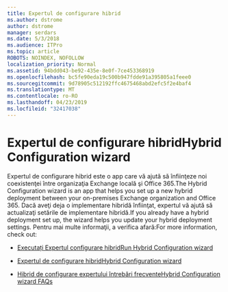 ```yaml
---
title: Expertul de configurare hibrid
ms.author: dstrome
author: dstrome
manager: serdars
ms.date: 5/3/2018
ms.audience: ITPro
ms.topic: article
ROBOTS: NOINDEX, NOFOLLOW
localization_priority: Normal
ms.assetid: 94bdd043-be92-435e-8e0f-7ce453368919
ms.openlocfilehash: bc5fe90eda19c500b947fdde91a395805a1feee0
ms.sourcegitcommit: 9d78905c512192ffc4675468abd2efc5f2e4baf4
ms.translationtype: MT
ms.contentlocale: ro-RO
ms.lasthandoff: 04/23/2019
ms.locfileid: "32417038"
---
```

# <a name="hybrid-configuration-wizard"></a><span data-ttu-id="6ccae-102">Expertul de configurare hibrid</span><span class="sxs-lookup"><span data-stu-id="6ccae-102">Hybrid Configuration wizard</span></span>

<span data-ttu-id="6ccae-103">Expertul de configurare hibrid este o app care vă ajută să înfiinţeze noi coexistenţei între organizaţia Exchange locală şi Office 365.</span><span class="sxs-lookup"><span data-stu-id="6ccae-103">The Hybrid Configuration wizard is an app that helps you set up a new hybrid deployment between your on-premises Exchange organization and Office 365.</span></span> <span data-ttu-id="6ccae-104">Dacă aveţi deja o implementare hibridă înfiinţat, expertul vă ajută să actualizaţi setările de implementare hibridă.</span><span class="sxs-lookup"><span data-stu-id="6ccae-104">If you already have a hybrid deployment set up, the wizard helps you update your hybrid deployment settings.</span></span> <span data-ttu-id="6ccae-105">Pentru mai multe informaţii, a verifica afară:</span><span class="sxs-lookup"><span data-stu-id="6ccae-105">For more information, check out:</span></span>
  
- [<span data-ttu-id="6ccae-106">Executați Expertul configurare hibrid</span><span class="sxs-lookup"><span data-stu-id="6ccae-106">Run Hybrid Configuration wizard</span></span>](https://technet.microsoft.com/library/mt595788%28v=exchg.150%29.aspx)
    
- [<span data-ttu-id="6ccae-107">Expertul de configurare hibrid</span><span class="sxs-lookup"><span data-stu-id="6ccae-107">Hybrid Configuration wizard</span></span>](https://technet.microsoft.com/library/hh529921%28v=exchg.150%29.aspx)
    
- [<span data-ttu-id="6ccae-108">Hibrid de configurare expertului întrebări frecvente</span><span class="sxs-lookup"><span data-stu-id="6ccae-108">Hybrid Configuration wizard FAQs</span></span>](https://technet.microsoft.com/library/mt488940%28v=exchg.150%29.aspx)
    

